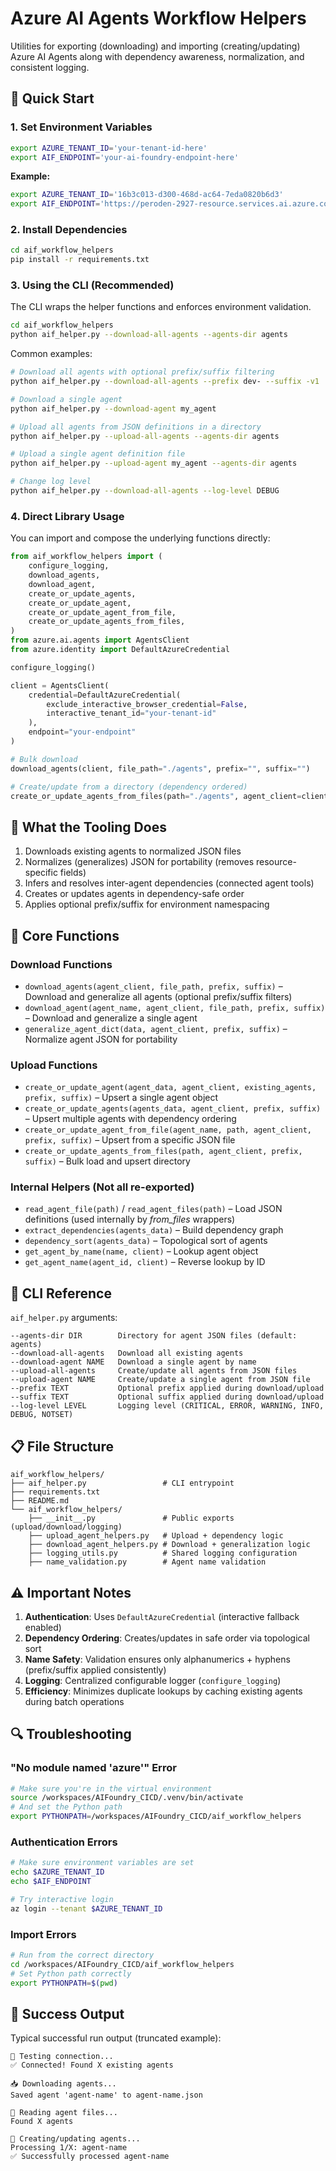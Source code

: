 # Azure AI Agents Workflow Helpers

Utilities for exporting (downloading) and importing (creating/updating) Azure AI Agents along with dependency awareness, normalization, and consistent logging.

## 🚀 Quick Start

### 1. Set Environment Variables

```bash
export AZURE_TENANT_ID='your-tenant-id-here'
export AIF_ENDPOINT='your-ai-foundry-endpoint-here'
```

**Example:**

```bash
export AZURE_TENANT_ID='16b3c013-d300-468d-ac64-7eda0820b6d3'
export AIF_ENDPOINT='https://peroden-2927-resource.services.ai.azure.com/api/projects/peroden-2927'
```

### 2. Install Dependencies

```bash
cd aif_workflow_helpers
pip install -r requirements.txt
```

### 3. Using the CLI (Recommended)

The CLI wraps the helper functions and enforces environment validation.

```bash
cd aif_workflow_helpers
python aif_helper.py --download-all-agents --agents-dir agents
```

Common examples:

```bash
# Download all agents with optional prefix/suffix filtering
python aif_helper.py --download-all-agents --prefix dev- --suffix -v1

# Download a single agent
python aif_helper.py --download-agent my_agent

# Upload all agents from JSON definitions in a directory
python aif_helper.py --upload-all-agents --agents-dir agents

# Upload a single agent definition file
python aif_helper.py --upload-agent my_agent --agents-dir agents

# Change log level
python aif_helper.py --download-all-agents --log-level DEBUG
```

### 4. Direct Library Usage

You can import and compose the underlying functions directly:

```python
from aif_workflow_helpers import (
    configure_logging,
    download_agents,
    download_agent,
    create_or_update_agents,
    create_or_update_agent,
    create_or_update_agent_from_file,
    create_or_update_agents_from_files,
)
from azure.ai.agents import AgentsClient
from azure.identity import DefaultAzureCredential

configure_logging()

client = AgentsClient(
    credential=DefaultAzureCredential(
        exclude_interactive_browser_credential=False,
        interactive_tenant_id="your-tenant-id"
    ),
    endpoint="your-endpoint"
)

# Bulk download
download_agents(client, file_path="./agents", prefix="", suffix="")

# Create/update from a directory (dependency ordered)
create_or_update_agents_from_files(path="./agents", agent_client=client, prefix="", suffix="")
```

## 📁 What the Tooling Does

1. Downloads existing agents to normalized JSON files
2. Normalizes (generalizes) JSON for portability (removes resource-specific fields)
3. Infers and resolves inter-agent dependencies (connected agent tools)
4. Creates or updates agents in dependency-safe order
5. Applies optional prefix/suffix for environment namespacing

## 🔧 Core Functions

### Download Functions

- `download_agents(agent_client, file_path, prefix, suffix)` – Download and generalize all agents (optional prefix/suffix filters)
- `download_agent(agent_name, agent_client, file_path, prefix, suffix)` – Download and generalize a single agent
- `generalize_agent_dict(data, agent_client, prefix, suffix)` – Normalize agent JSON for portability

### Upload Functions

- `create_or_update_agent(agent_data, agent_client, existing_agents, prefix, suffix)` – Upsert a single agent object
- `create_or_update_agents(agents_data, agent_client, prefix, suffix)` – Upsert multiple agents with dependency ordering
- `create_or_update_agent_from_file(agent_name, path, agent_client, prefix, suffix)` – Upsert from a specific JSON file
- `create_or_update_agents_from_files(path, agent_client, prefix, suffix)` – Bulk load and upsert directory

### Internal Helpers (Not all re-exported)

- `read_agent_file(path)` / `read_agent_files(path)` – Load JSON definitions (used internally by *from_files* wrappers)
- `extract_dependencies(agents_data)` – Build dependency graph
- `dependency_sort(agents_data)` – Topological sort of agents
- `get_agent_by_name(name, client)` – Lookup agent object
- `get_agent_name(agent_id, client)` – Reverse lookup by ID

## 🎯 CLI Reference

`aif_helper.py` arguments:

```text
--agents-dir DIR        Directory for agent JSON files (default: agents)
--download-all-agents   Download all existing agents
--download-agent NAME   Download a single agent by name
--upload-all-agents     Create/update all agents from JSON files
--upload-agent NAME     Create/update a single agent from JSON file
--prefix TEXT           Optional prefix applied during download/upload
--suffix TEXT           Optional suffix applied during download/upload
--log-level LEVEL       Logging level (CRITICAL, ERROR, WARNING, INFO, DEBUG, NOTSET)
```

## 📋 File Structure

```text
aif_workflow_helpers/
├── aif_helper.py                 # CLI entrypoint
├── requirements.txt
├── README.md
└── aif_workflow_helpers/
    ├── __init__.py               # Public exports (upload/download/logging)
    ├── upload_agent_helpers.py   # Upload + dependency logic
    ├── download_agent_helpers.py # Download + generalization logic
    ├── logging_utils.py          # Shared logging configuration
    ├── name_validation.py        # Agent name validation
```

## ⚠️ Important Notes

1. **Authentication**: Uses `DefaultAzureCredential` (interactive fallback enabled)
2. **Dependency Ordering**: Creates/updates in safe order via topological sort
3. **Name Safety**: Validation ensures only alphanumerics + hyphens (prefix/suffix applied consistently)
4. **Logging**: Centralized configurable logger (`configure_logging`)
5. **Efficiency**: Minimizes duplicate lookups by caching existing agents during batch operations

## 🔍 Troubleshooting

### "No module named 'azure'" Error

```bash
# Make sure you're in the virtual environment
source /workspaces/AIFoundry_CICD/.venv/bin/activate
# And set the Python path
export PYTHONPATH=/workspaces/AIFoundry_CICD/aif_workflow_helpers
```

### Authentication Errors

```bash
# Make sure environment variables are set
echo $AZURE_TENANT_ID
echo $AIF_ENDPOINT

# Try interactive login
az login --tenant $AZURE_TENANT_ID
```

### Import Errors

```bash
# Run from the correct directory
cd /workspaces/AIFoundry_CICD/aif_workflow_helpers
# Set Python path correctly
export PYTHONPATH=$(pwd)
```

## 🎉 Success Output

Typical successful run output (truncated example):

```text
🔌 Testing connection...
✅ Connected! Found X existing agents

📥 Downloading agents...
Saved agent 'agent-name' to agent-name.json

📂 Reading agent files...
Found X agents

🚀 Creating/updating agents...
Processing 1/X: agent-name
✅ Successfully processed agent-name
```
